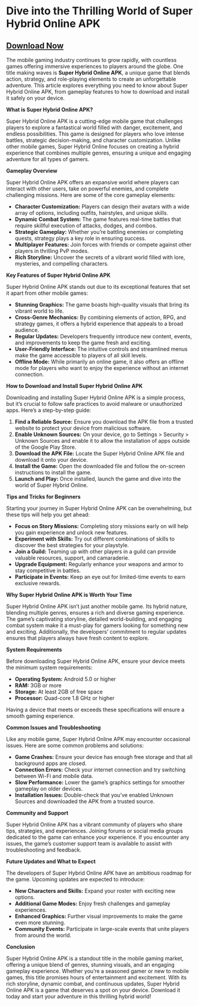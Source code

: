 # Dive into the Thrilling World of Super Hybrid Online APK

## [Download Now](https://bom.so/7d9B0G)

The mobile gaming industry continues to grow rapidly, with countless games offering immersive experiences to players around the globe. One title making waves is **Super Hybrid Online APK**, a unique game that blends action, strategy, and role-playing elements to create an unforgettable adventure. This article explores everything you need to know about Super Hybrid Online APK, from gameplay features to how to download and install it safely on your device.

**What is Super Hybrid Online APK?**

Super Hybrid Online APK is a cutting-edge mobile game that challenges players to explore a fantastical world filled with danger, excitement, and endless possibilities. This game is designed for players who love intense battles, strategic decision-making, and character customization. Unlike other mobile games, Super Hybrid Online focuses on creating a hybrid experience that combines multiple genres, ensuring a unique and engaging adventure for all types of gamers.

**Gameplay Overview**

Super Hybrid Online APK offers an expansive world where players can interact with other users, take on powerful enemies, and complete challenging missions. Here are some of the core gameplay elements:

- **Character Customization:** Players can design their avatars with a wide array of options, including outfits, hairstyles, and unique skills.
- **Dynamic Combat System:** The game features real-time battles that require skillful execution of attacks, dodges, and combos.
- **Strategic Gameplay:** Whether you’re battling enemies or completing quests, strategy plays a key role in ensuring success.
- **Multiplayer Features:** Join forces with friends or compete against other players in thrilling PvP modes.
- **Rich Storyline:** Uncover the secrets of a vibrant world filled with lore, mysteries, and compelling characters.

**Key Features of Super Hybrid Online APK**

Super Hybrid Online APK stands out due to its exceptional features that set it apart from other mobile games:

- **Stunning Graphics:** The game boasts high-quality visuals that bring its vibrant world to life.
- **Cross-Genre Mechanics:** By combining elements of action, RPG, and strategy games, it offers a hybrid experience that appeals to a broad audience.
- **Regular Updates:** Developers frequently introduce new content, events, and improvements to keep the game fresh and exciting.
- **User-Friendly Interface:** The intuitive controls and streamlined menus make the game accessible to players of all skill levels.
- **Offline Mode:** While primarily an online game, it also offers an offline mode for players who want to enjoy the experience without an internet connection.

**How to Download and Install Super Hybrid Online APK**

Downloading and installing Super Hybrid Online APK is a simple process, but it’s crucial to follow safe practices to avoid malware or unauthorized apps. Here’s a step-by-step guide:

1. **Find a Reliable Source:** Ensure you download the APK file from a trusted website to protect your device from malicious software.
2. **Enable Unknown Sources:** On your device, go to Settings > Security > Unknown Sources and enable it to allow the installation of apps outside of the Google Play Store.
3. **Download the APK File:** Locate the Super Hybrid Online APK file and download it onto your device.
4. **Install the Game:** Open the downloaded file and follow the on-screen instructions to install the game.
5. **Launch and Play:** Once installed, launch the game and dive into the world of Super Hybrid Online.

**Tips and Tricks for Beginners**

Starting your journey in Super Hybrid Online APK can be overwhelming, but these tips will help you get ahead:

- **Focus on Story Missions:** Completing story missions early on will help you gain experience and unlock new features.
- **Experiment with Skills:** Try out different combinations of skills to discover the best strategies for your playstyle.
- **Join a Guild:** Teaming up with other players in a guild can provide valuable resources, support, and camaraderie.
- **Upgrade Equipment:** Regularly enhance your weapons and armor to stay competitive in battles.
- **Participate in Events:** Keep an eye out for limited-time events to earn exclusive rewards.

**Why Super Hybrid Online APK is Worth Your Time**

Super Hybrid Online APK isn’t just another mobile game. Its hybrid nature, blending multiple genres, ensures a rich and diverse gaming experience. The game’s captivating storyline, detailed world-building, and engaging combat system make it a must-play for gamers looking for something new and exciting. Additionally, the developers’ commitment to regular updates ensures that players always have fresh content to explore.

**System Requirements**

Before downloading Super Hybrid Online APK, ensure your device meets the minimum system requirements:

- **Operating System:** Android 5.0 or higher
- **RAM:** 3GB or more
- **Storage:** At least 2GB of free space
- **Processor:** Quad-core 1.8 GHz or higher

Having a device that meets or exceeds these specifications will ensure a smooth gaming experience.

**Common Issues and Troubleshooting**

Like any mobile game, Super Hybrid Online APK may encounter occasional issues. Here are some common problems and solutions:

- **Game Crashes:** Ensure your device has enough free storage and that all background apps are closed.
- **Connection Errors:** Check your internet connection and try switching between Wi-Fi and mobile data.
- **Slow Performance:** Lower the game’s graphics settings for smoother gameplay on older devices.
- **Installation Issues:** Double-check that you’ve enabled Unknown Sources and downloaded the APK from a trusted source.

**Community and Support**

Super Hybrid Online APK has a vibrant community of players who share tips, strategies, and experiences. Joining forums or social media groups dedicated to the game can enhance your experience. If you encounter any issues, the game’s customer support team is available to assist with troubleshooting and feedback.

**Future Updates and What to Expect**

The developers of Super Hybrid Online APK have an ambitious roadmap for the game. Upcoming updates are expected to introduce:

- **New Characters and Skills:** Expand your roster with exciting new options.
- **Additional Game Modes:** Enjoy fresh challenges and gameplay experiences.
- **Enhanced Graphics:** Further visual improvements to make the game even more stunning.
- **Community Events:** Participate in large-scale events that unite players from around the world.

**Conclusion**

Super Hybrid Online APK is a standout title in the mobile gaming market, offering a unique blend of genres, stunning visuals, and an engaging gameplay experience. Whether you’re a seasoned gamer or new to mobile games, this title promises hours of entertainment and excitement. With its rich storyline, dynamic combat, and continuous updates, Super Hybrid Online APK is a game that deserves a spot on your device. Download it today and start your adventure in this thrilling hybrid world!

